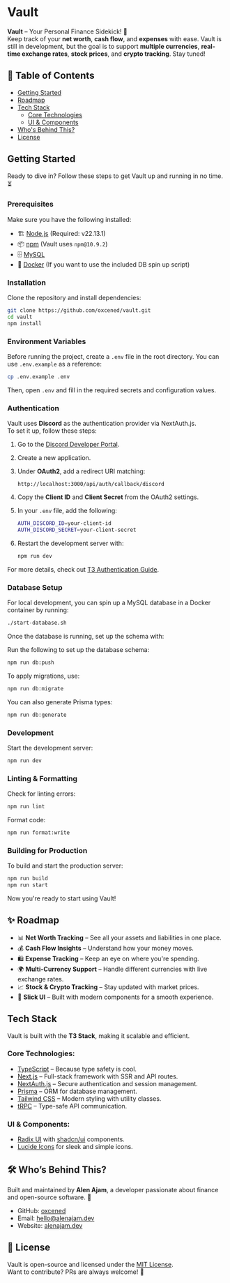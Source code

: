 # Vault

**Vault** – Your Personal Finance Sidekick! 🚀  
Keep track of your **net worth**, **cash flow**, and **expenses** with ease. Vault is still in development, but the goal is to support **multiple currencies**, **real-time exchange rates**, **stock prices**, and **crypto tracking**. Stay tuned!

## 📌 Table of Contents

- [Getting Started](#getting-started)
- [Roadmap](#-roadmap)
- [Tech Stack](#tech-stack)
  - [Core Technologies](#core-technologies)
  - [UI & Components](#ui--components)
- [Who's Behind This?](#-whos-behind-this)
- [License](#-license)

## Getting Started

Ready to dive in? Follow these steps to get Vault up and running in no time. ⏳

### Prerequisites

Make sure you have the following installed:

- 🏗️ [Node.js](https://nodejs.org/) (Required: v22.13.1)
- 📦 [npm](https://www.npmjs.com/) (Vault uses `npm@10.9.2`)
- 🗄️ [MySQL](https://www.mysql.com/)
- 🐳 [Docker](https://www.docker.com/) (If you want to use the included DB spin up script)

### Installation

Clone the repository and install dependencies:

```sh
git clone https://github.com/oxcened/vault.git
cd vault
npm install
```

### Environment Variables

Before running the project, create a `.env` file in the root directory. You can use `.env.example` as a reference:

```sh
cp .env.example .env
```

Then, open `.env` and fill in the required secrets and configuration values.

### Authentication

Vault uses **Discord** as the authentication provider via NextAuth.js.  
To set it up, follow these steps:

1. Go to the [Discord Developer Portal](https://discord.com/developers/applications).
2. Create a new application.
3. Under **OAuth2**, add a redirect URI matching:
   ```
   http://localhost:3000/api/auth/callback/discord
   ```
4. Copy the **Client ID** and **Client Secret** from the OAuth2 settings.
5. In your `.env` file, add the following:

   ```sh
   AUTH_DISCORD_ID=your-client-id
   AUTH_DISCORD_SECRET=your-client-secret
   ```

6. Restart the development server with:

   ```sh
   npm run dev
   ```

For more details, check out [T3 Authentication Guide](https://create.t3.gg/en/usage/first-steps#authentication).

### Database Setup

For local development, you can spin up a MySQL database in a Docker container by running:

```sh
./start-database.sh
```

Once the database is running, set up the schema with:

Run the following to set up the database schema:

```sh
npm run db:push
```

To apply migrations, use:

```sh
npm run db:migrate
```

You can also generate Prisma types:

```sh
npm run db:generate
```

### Development

Start the development server:

```sh
npm run dev
```

### Linting & Formatting

Check for linting errors:

```sh
npm run lint
```

Format code:

```sh
npm run format:write
```

### Building for Production

To build and start the production server:

```sh
npm run build
npm run start
```

Now you're ready to start using Vault!

## ✨ Roadmap

- 📊 **Net Worth Tracking** – See all your assets and liabilities in one place.
- 💰 **Cash Flow Insights** – Understand how your money moves.
- 🛍️ **Expense Tracking** – Keep an eye on where you're spending.
- 🌍 **Multi-Currency Support** – Handle different currencies with live exchange rates.
- 📈 **Stock & Crypto Tracking** – Stay updated with market prices.
- 🎨 **Slick UI** – Built with modern components for a smooth experience.

## Tech Stack

Vault is built with the **T3 Stack**, making it scalable and efficient.

### Core Technologies:

- [TypeScript](https://www.typescriptlang.org/) – Because type safety is cool.
- [Next.js](https://nextjs.org) – Full-stack framework with SSR and API routes.
- [NextAuth.js](https://next-auth.js.org) – Secure authentication and session management.
- [Prisma](https://prisma.io) – ORM for database management.
- [Tailwind CSS](https://tailwindcss.com) – Modern styling with utility classes.
- [tRPC](https://trpc.io) – Type-safe API communication.

### UI & Components:

- [Radix UI](https://www.radix-ui.com/) with [shadcn/ui](https://ui.shadcn.com) components.
- [Lucide Icons](https://lucide.dev/) for sleek and simple icons.

## 🛠 Who’s Behind This?

Built and maintained by **Alen Ajam**, a developer passionate about finance and open-source software. 🚀

- GitHub: [oxcened](https://github.com/oxcened)
- Email: [hello@alenajam.dev](mailto:hello@alenajam.dev)
- Website: [alenajam.dev](https://alenajam.dev)

## 📜 License

Vault is open-source and licensed under the [MIT License](https://opensource.org/licenses/MIT).  
Want to contribute? PRs are always welcome! 🎉
